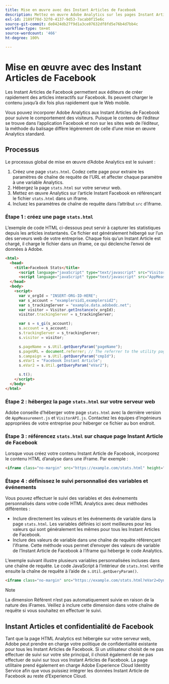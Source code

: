 ```yaml
---
title: Mise en œuvre avec des Instant Articles de Facebook
description: Mettez en œuvre Adobe Analytics sur les pages Instant Article de Facebook.
exl-id: 2189f70d-32f0-4137-9d53-7acab0f15e6c
source-git-commit: de0424db27f9d1a3ce07632df8fd5e76b4d7bb4c
workflow-type: tm+mt
source-wordcount: '466'
ht-degree: 100%

---
```


# Mise en œuvre avec des Instant Articles de Facebook

Les Instant Articles de Facebook permettent aux éditeurs de créer rapidement des articles interactifs sur Facebook. Ils peuvent charger le contenu jusqu’à dix fois plus rapidement que le Web mobile.

Vous pouvez incorporer Adobe Analytics aux Instant Articles de Facebook pour suivre le comportement des visiteurs. Puisque le contenu de l’éditeur se trouve dans l’application Facebook et non sur les sites web de l’éditeur, la méthode du balisage diffère légèrement de celle d’une mise en œuvre Analytics standard.

## Processus

Le processus global de mise en œuvre d’Adobe Analytics est le suivant :

1. Créez une page `stats.html`. Codez cette page pour extraire les paramètres de chaîne de requête de l’URL et affecter chaque paramètre à une variable Analytics.
1. Hébergez la page `stats.html` sur votre serveur web.
1. Mettez en œuvre Analytics sur l’article Instant Facebook en référençant le fichier `stats.html` dans un iframe.
1. Incluez les paramètres de chaîne de requête dans l’attribut `src` d’iframe.

### Étape 1 : créez une page `stats.html`

L’exemple de code HTML ci-dessous peut servir à capturer les statistiques depuis les articles instantanés. Ce fichier est généralement hébergé sur l’un des serveurs web de votre entreprise. Chaque fois qu’un Instant Article est chargé, il charge le fichier dans un iframe, ce qui déclenche l’envoi de données à Adobe.

```html
<html>
  <head>
    <title>Facebook Stats</title>
      <script language="javaScript" type="text/javascript" src="VisitorAPI.js"></script>
      <script language="javaScript" type="text/javascript" src="AppMeasurement.js"></script>
  </head>
  <body>
    <script>
      var v_orgId = "INSERT-ORG-ID-HERE";
      var s_account = "examplersid1,examplersid2";
      var s_trackingServer = "example.data.adobedc.net";
      var visitor = Visitor.getInstance(v_orgId);
      visitor.trackingServer = s_trackingServer;

      var s = s_gi(s_account);
      s.account = s_account;
      s.trackingServer = s_trackingServer;
      s.visitor = visitor;

      s.pageName = s.Util.getQueryParam("pageName");
      s.pageURL = document.referrer; // The referrer to the utility page is the parent frame
      s.campaign = s.Util.getQueryParam("cmpId");
      s.eVar1 = "Facebook Instant Article";
      s.eVar2 = s.Util.getQueryParam("eVar2");

      s.t();
    </script>
  </body>
</html>
```

### Étape 2 : hébergez la page `stats.html` sur votre serveur web

Adobe conseille d’héberger votre page `stats.html` avec la dernière version de `AppMeasurement.js` et `VisitorAPI.js`. Contactez les équipes d’ingénieurs appropriées de votre entreprise pour héberger ce fichier au bon endroit.

### Étape 3 : référencez `stats.html` sur chaque page Instant Article de Facebook

Lorsque vous créez votre contenu Instant Article de Facebook, incorporez le contenu HTML d’analyse dans une iFrame. Par exemple :

```html
<iframe class="no-margin" src="https://example.com/stats.html" height="0"></iframe>
```

### Étape 4 : définissez le suivi personnalisé des variables et événements

Vous pouvez effectuer le suivi des variables et des événements personnalisés dans votre code HTML Analytics avec deux méthodes différentes :

* Inclure directement les valeurs et les événements de variable dans la page `stats.html`. Les variables définies ici sont meilleures pour les valeurs qui sont généralement les mêmes pour tous les Instant Articles de Facebook.
* Inclure des valeurs de variable dans une chaîne de requête référençant l’iframe. Cette méthode vous permet d’envoyer des valeurs de variable de l’Instant Article de Facebook à l’iframe qui héberge le code Analytics.

L’exemple suivant illustre plusieurs variables personnalisées incluses dans une chaîne de requête. Le code JavaScript à l’intérieur de `stats.html` vérifie ensuite la chaîne de requête à l’aide de `s.Util.getQueryParam()`.

```html
<iframe class="no-margin" src="https://example.com/stats.html?eVar2=Dynamic%20article%20title&pageName=Example%20article%20name&cmpId=exampleID123" height="0"></iframe>
```

>[!NOTE]
>
>La dimension Référent n’est pas automatiquement suivie en raison de la nature des iFrames. Veillez à inclure cette dimension dans votre chaîne de requête si vous souhaitez en effectuer le suivi.

## Instant Articles et confidentialité de Facebook

Tant que la page HTML Analytics est hébergée sur votre serveur web, Adobe peut prendre en charge votre politique de confidentialité existante pour tous les Instant Articles de Facebook. Si un utilisateur choisit de ne pas effectuer de suivi sur votre site principal, il choisit également de ne pas effectuer de suivi sur tous vos Instant Articles de Facebook. La page utilitaire prend également en charge Adobe Experience Cloud Identity Service afin que vous puissiez intégrer les données Instant Article de Facebook au reste d’Experience Cloud.
